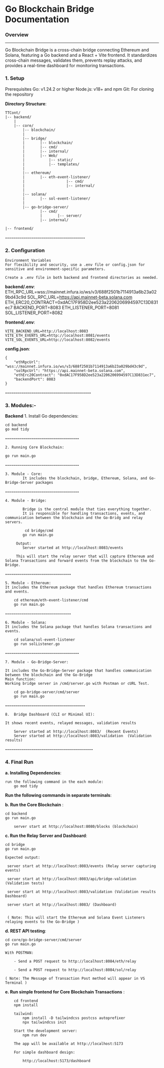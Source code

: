 Go Blockchain Bridge Documentation
=====================================

### Overview
--------
Go Blockchain Bridge is a cross-chain bridge connecting Ethereum and Solana, featuring a Go backend and a React + Vite frontend. It standardizes cross-chain messages, validates them, prevents replay attacks, and provides a real-time dashboard for monitoring transactions.

### 1. Setup
Prerequisites
Go: v1.24.2 or higher
Node.js: v18+ and npm
Git: For cloning the repository

 **Directory Structure**:
  
    TTCont/
    |-- backend/
        |
        |-- core/
            |-- blockchain/ 
            |
            |-- bridge/ 
            |       |-- blockchain/
            |       |-- cmd/
            |       |-- internal/   
            |       |-- Web/ 
            |           |-- static/
            |           |-- templates/ 
            |
            |-- ethereum/
            |       |-- eth-event-listener/
            |                   |-- cmd/
            |                   |-- internal/
            |
            |-- solana/
            |       |-- sol-event-listener/
            |     
            |-- go-bridge-server/
                    |-- cmd/ 
                    |       |-- server/
                    |-- internal/

    |-- frontend/


**----------------------------------------**

### 2. Configuration
    Environment Variables
    For flexibility and security, use a .env file or config.json for sensitive and environment-specific parameters.

    Create a .env file in both backend and frontend directories as needed.

**backend/.env**:
    ETH_RPC_URL=wss://mainnet.infura.io/ws/v3/688f2501b7114913a6b23a029bd43c9d
    SOL_RPC_URL=https://api.mainnet-beta.solana.com
    ETH_ERC20_CONTRACT=0xdAC17F958D2ee523a2206206994597C13D831ec7
    BACKEND_PORT=8083
    ETH_LISTENER_PORT=8081
    SOL_LISTENER_PORT=8082

**frontend/.env**:

    VITE_BACKEND_URL=http://localhost:8083
    VITE_ETH_EVENTS_URL=http://localhost:8081/events
    VITE_SOL_EVENTS_URL=http://localhost:8082/events
    
**config.json**:

    {
        "ethRpcUrl": "wss://mainnet.infura.io/ws/v3/688f2501b7114913a6b23a029bd43c9d",
        "solRpcUrl": "https://api.mainnet-beta.solana.com",
        "ethErc20Contract": "0xdAC17F958D2ee523a2206206994597C13D831ec7",
        "backendPort": 8083
    }

**-------------------------------------------**

### 3. Modules:-
**Backend**
    1. Install Go dependencies:
    
    cd backend
    go mod tidy

**-------------------------------------**

    2. Running Core Blockchain:

    go run main.go

**-------------------------------------**

    3. Module - Core:
            It includes the blockchain, bridge, Ethereum, Solana, and Go-Bridge-Server packages
    
**-------------------------------------**

    4. Module - Bridge:

            Bridge is the central module that ties everything together.
            It is responsible for handling transactions, events, and communication between the blockchain and the Go-Bridg and relay servers.

             cd bridge/cmd
            go run main.go

         Output: 
            Server started at http://localhost:8083/events

         This will start the relay server that will capture Ethereum and Solana Transactions and forward events from the blockchain to the Go-Bridge.
    
**---------------------------------**

    5. Module - Ethereum:
    It includes the Ethereum package that handles Ethereum transactions and events.

        cd ethereum/eth-event-listener/cmd
        go run main.go

**---------------------------------**

    6. Module - Solana:
    It includes the Solana package that handles Solana transactions and events.

        cd solana/sol-event-listener
        go run solListener.go

**-------------------------------------**

    7. Module - Go-Bridge-Server:

    It includes the Go-Bridge-Server package that handles communication between the blockchain and the Go-Bridge
    Main function: 
    Working bridge server in /cmd/server.go with Postman or cURL Test.

        cd go-bridge-server/cmd/server
        go run main.go

**----------------------------------------**

    8.  Bridge Dashboard (CLI or Minimal UI):

    It shows recent events, relayed messages, validation results
    
        Server started at http://localhost:8083/  (Recent Events)
        Server started at http://localhost:8083/validation  (Validation results)

**--------------------------------------------**

### 4. Final Run
 
**a. Installing Dependencies**:

    run the following command in the each module:
        go mod tidy

 
**Run the following commands in separate terminals**:

**b. Run the Core Blockchain** :

    cd backend
    go run main.go

        server start at http://localhost:8080/blocks (blockchain)

**c. Run the Relay Server and Dashboard**:

    cd bridge
    go run main.go

    Expected output:
    
     server start at http://localhost:8083/events (Relay server capturing events)

     server start at http://localhost:8083/api/bridge-validation (Validation tests)

     server start at http://localhost:8083/validation (Validation results Dashboard)

     server start at http://localhost:8083/ (Dashboard)


     ( Note: This will start the Ethereum and Solana Event Listeners relaying events to the Go-Bridge )

**d. REST API testing**:


    cd core/go-bridge-server/cmd/server
    go run main.go

    With POSTMAN:

        - Send a POST request to http://localhost:8084/eth/relay

        - Send a POST request to http://localhost:8084/sol/relay

    ( Note: The Message of Transaction Post method will appear in VS Terminal )


**e. Run simple frontend for Core Blockchain Transactions** :

        cd frontend
        npm install
        
        tailwind:
            npm install -D tailwindcss postcss autoprefixer
            npx tailwindcss init

        Start the development server:
            npm run dev

        The app will be available at http://localhost:5173

        For simple dashboard design:

            http://localhost:5173/dashboard